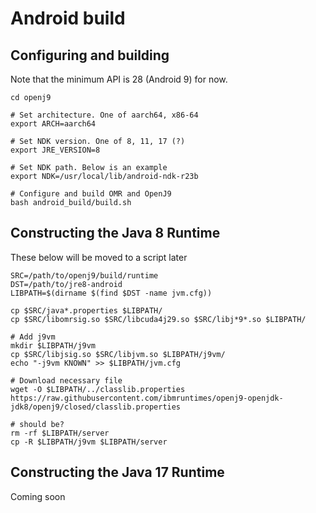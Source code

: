 # Android build

## Configuring and building
Note that the minimum API is 28 (Android 9) for now.
```shell
cd openj9

# Set architecture. One of aarch64, x86-64
export ARCH=aarch64

# Set NDK version. One of 8, 11, 17 (?)
export JRE_VERSION=8

# Set NDK path. Below is an example
export NDK=/usr/local/lib/android-ndk-r23b

# Configure and build OMR and OpenJ9
bash android_build/build.sh
```

## Constructing the Java 8 Runtime
These below will be moved to a script later
```shell
SRC=/path/to/openj9/build/runtime
DST=/path/to/jre8-android
LIBPATH=$(dirname $(find $DST -name jvm.cfg))

cp $SRC/java*.properties $LIBPATH/
cp $SRC/libomrsig.so $SRC/libcuda4j29.so $SRC/libj*9*.so $LIBPATH/

# Add j9vm
mkdir $LIBPATH/j9vm
cp $SRC/libjsig.so $SRC/libjvm.so $LIBPATH/j9vm/
echo "-j9vm KNOWN" >> $LIBPATH/jvm.cfg

# Download necessary file
wget -O $LIBPATH/../classlib.properties https://raw.githubusercontent.com/ibmruntimes/openj9-openjdk-jdk8/openj9/closed/classlib.properties

# should be?
rm -rf $LIBPATH/server
cp -R $LIBPATH/j9vm $LIBPATH/server
```

## Constructing the Java 17 Runtime
Coming soon
